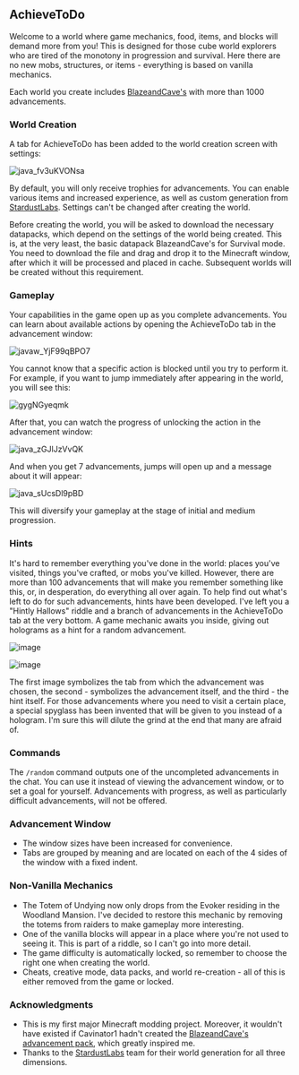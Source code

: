 ## AchieveToDo

Welcome to a world where game mechanics, food, items, and blocks will demand more from you! This is designed for those cube world explorers who are tired of the monotony in progression and survival. Here there are no new mobs, structures, or items - everything is based on vanilla mechanics.

Each world you create includes [BlazeandCave's](https://www.planetminecraft.com/data-pack/blazeandcave-s-advancements-pack-1-12/) with more than 1000 advancements.

### World Creation

A tab for AchieveToDo has been added to the world creation screen with settings:

![java_fv3uKVONsa](https://github.com/diskree/AchieveToDo/assets/96978370/ea1ac4cb-c082-46bb-8f27-b5368b32e5a3)

By default, you will only receive trophies for advancements. You can enable various items and increased experience, as well as custom generation from [StardustLabs](https://www.stardustlabs.net/). Settings can't be changed after creating the world.

Before creating the world, you will be asked to download the necessary datapacks, which depend on the settings of the world being created. This is, at the very least, the basic datapack BlazeandCave's for Survival mode. You need to download the file and drag and drop it to the Minecraft window, after which it will be processed and placed in cache. Subsequent worlds will be created without this requirement.

### Gameplay

Your capabilities in the game open up as you complete advancements. You can learn about available actions by opening the AchieveToDo tab in the advancement window:

![javaw_YjF99qBPO7](https://github.com/diskree/AchieveToDo/assets/96978370/641bfdd6-fa1f-4d0c-b9d3-c6442c05a0bd)

You cannot know that a specific action is blocked until you try to perform it. For example, if you want to jump immediately after appearing in the world, you will see this:

![gygNGyeqmk](https://github.com/diskree/AchieveToDo/assets/96978370/1ef24d12-7c6b-48be-895f-16faa6436bb5)

After that, you can watch the progress of unlocking the action in the advancement window:

![java_zGJlJzVvQK](https://github.com/diskree/AchieveToDo/assets/96978370/0bf08fbb-59ed-4f3f-ac3d-68f6025c884c)

And when you get 7 advancements, jumps will open up and a message about it will appear:

![java_sUcsDl9pBD](https://github.com/diskree/AchieveToDo/assets/96978370/70848bab-d72b-4341-b9c1-1e236d817de6)

This will diversify your gameplay at the stage of initial and medium progression.

### Hints

It's hard to remember everything you've done in the world: places you've visited, things you've crafted, or mobs you've killed. However, there are more than 100 advancements that will make you remember something like this, or, in desperation, do everything all over again. To help find out what's left to do for such advancements, hints have been developed. I've left you a "Hintly Hallows" riddle and a branch of advancements in the AchieveToDo tab at the very bottom. A game mechanic awaits you inside, giving out holograms as a hint for a random advancement. 

![image](https://github.com/diskree/AchieveToDo-core/assets/96978370/2c419f00-8fe9-484b-b1e2-13f1f453639c)

![image](https://github.com/diskree/AchieveToDo-core/assets/96978370/6b0cc981-e600-4aa2-b851-72836bb340a0)


The first image symbolizes the tab from which the advancement was chosen, the second - symbolizes the advancement itself, and the third - the hint itself. For those advancements where you need to visit a certain place, a special spyglass has been invented that will be given to you instead of a hologram. I'm sure this will dilute the grind at the end that many are afraid of.

### Commands

The `/random` command outputs one of the uncompleted advancements in the chat. You can use it instead of viewing the advancement window, or to set a goal for yourself. Advancements with progress, as well as particularly difficult advancements, will not be offered.

### Advancement Window

- The window sizes have been increased for convenience.
- Tabs are grouped by meaning and are located on each of the 4 sides of the window with a fixed indent.

### Non-Vanilla Mechanics

- The Totem of Undying now only drops from the Evoker residing in the Woodland Mansion. I've decided to restore this mechanic by removing the totems from raiders to make gameplay more interesting.
- One of the vanilla blocks will appear in a place where you're not used to seeing it. This is part of a riddle, so I can't go into more detail.
- The game difficulty is automatically locked, so remember to choose the right one when creating the world.
- Cheats, creative mode, data packs, and world re-creation - all of this is either removed from the game or locked.

### Acknowledgments

- This is my first major Minecraft modding project. Moreover, it wouldn't have existed if Cavinator1 hadn't created the [BlazeandCave's advancement pack](https://www.planetminecraft.com/data-pack/blazeandcave-s-advancements-pack-1-12/), which greatly inspired me.
- Thanks to the [StardustLabs](https://www.stardustlabs.net/) team for their world generation for all three dimensions.
